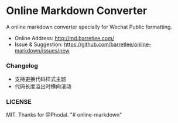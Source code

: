 # Online Markdown Converter

A online markdown converter specially for Wechat Public formatting.

- Online Address: <http://md.barretlee.com/>
- Issue & Suggestion: <https://github.com/barretlee/online-markdown/issues/new>

### Changelog

- 支持更换代码样式主题
- 代码长度溢出时横向滚动

### LICENSE

MIT. Thanks for @Phodal.
"# online-markdown" 
